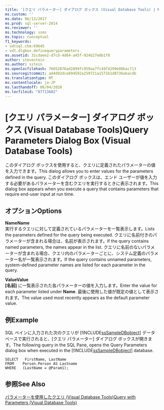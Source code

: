 ```yaml
---
title: '[クエリ パラメーター] ダイアログ ボックス (Visual Database Tools) | Microsoft Docs'
ms.custom: ''
ms.date: 06/13/2017
ms.prod: sql-server-2014
ms.reviewer: ''
ms.technology: ssms
ms.topic: conceptual
f1_keywords:
- vdtsql.chm:69645
- vdt.dlgbox.definequeryparameters
ms.assetid: 31cdaee2-d7cd-4d64-a45f-924b27e8b1f0
author: stevestein
ms.author: sstein
ms.openlocfilehash: 76052876ad2899fc959aa7fc49f4299e08bac713
ms.sourcegitcommit: ad4d92dce894592a259721a1571b1d8736abacdb
ms.translationtype: MT
ms.contentlocale: ja-JP
ms.lasthandoff: 08/04/2020
ms.locfileid: "87713682"
---
```

# <a name="query-parameters-dialog-box-visual-database-tools"></a><span data-ttu-id="dd5bc-102">[クエリ パラメーター] ダイアログ ボックス (Visual Database Tools)</span><span class="sxs-lookup"><span data-stu-id="dd5bc-102">Query Parameters Dialog Box (Visual Database Tools)</span></span>
  <span data-ttu-id="dd5bc-103">このダイアログ ボックスを使用すると、クエリに定義されたパラメーターの値を入力できます。</span><span class="sxs-lookup"><span data-stu-id="dd5bc-103">This dialog allows you to enter values for the parameters defined in the query.</span></span> <span data-ttu-id="dd5bc-104">このダイアログ ボックスは、エンド ユーザーが値を入力する必要があるパラメーターを含むクエリを実行するときに表示されます。</span><span class="sxs-lookup"><span data-stu-id="dd5bc-104">This dialog box appears when you execute a query that contains parameters that require end-user input at run time.</span></span>  
  
## <a name="options"></a><span data-ttu-id="dd5bc-105">オプション</span><span class="sxs-lookup"><span data-stu-id="dd5bc-105">Options</span></span>  
 <span data-ttu-id="dd5bc-106">**Name**</span><span class="sxs-lookup"><span data-stu-id="dd5bc-106">**Name**</span></span>  
 <span data-ttu-id="dd5bc-107">実行するクエリに対して定義されているパラメーターを一覧表示します。</span><span class="sxs-lookup"><span data-stu-id="dd5bc-107">Lists the parameters defined for the query being executed.</span></span> <span data-ttu-id="dd5bc-108">クエリに名前付きのパラメーターが含まれる場合は、名前が表示されます。</span><span class="sxs-lookup"><span data-stu-id="dd5bc-108">If the query contains named parameters, the names appear in the list.</span></span> <span data-ttu-id="dd5bc-109">クエリに名前のないパラメーターが含まれる場合、クエリ内のパラメーターごとに、システム定義のパラメーター名が一覧表示されます。</span><span class="sxs-lookup"><span data-stu-id="dd5bc-109">If the query contains unnamed parameters, system-defined parameter names are listed for each parameter in the query.</span></span>  
  
 <span data-ttu-id="dd5bc-110">**Value**</span><span class="sxs-lookup"><span data-stu-id="dd5bc-110">**Value**</span></span>  
 <span data-ttu-id="dd5bc-111">**[名前]** に一覧表示された各パラメーターの値を入力します。</span><span class="sxs-lookup"><span data-stu-id="dd5bc-111">Enter the value for each parameter listed under **Name**.</span></span> <span data-ttu-id="dd5bc-112">最後に使用した値が既定の値として表示されます。</span><span class="sxs-lookup"><span data-stu-id="dd5bc-112">The value used most recently appears as the default parameter value.</span></span>  
  
## <a name="example"></a><span data-ttu-id="dd5bc-113">例</span><span class="sxs-lookup"><span data-stu-id="dd5bc-113">Example</span></span>  
 <span data-ttu-id="dd5bc-114">SQL ペインに入力された次のクエリが [!INCLUDE[ssSampleDBobject](../../includes/sssampledbobject-md.md)] データベースで実行されると、[クエリ パラメーター] ダイアログ ボックスが開きます。</span><span class="sxs-lookup"><span data-stu-id="dd5bc-114">The following query in the SQL Pane, opens the Query Parameters dialog box when executed in the [!INCLUDE[ssSampleDBobject](../../includes/sssampledbobject-md.md)] database.</span></span>  
  
```  
SELECT   FirstName, LastName  
FROM    Person.Person AS Lastname  
WHERE   (LastName = @Param1);  
```  
  
## <a name="see-also"></a><span data-ttu-id="dd5bc-115">参照</span><span class="sxs-lookup"><span data-stu-id="dd5bc-115">See Also</span></span>  
 [<span data-ttu-id="dd5bc-116">パラメーターを使用したクエリ (Visual Database Tools)</span><span class="sxs-lookup"><span data-stu-id="dd5bc-116">Query with Parameters &#40;Visual Database Tools&#41;</span></span>](visual-database-tools.md)  
  
  
